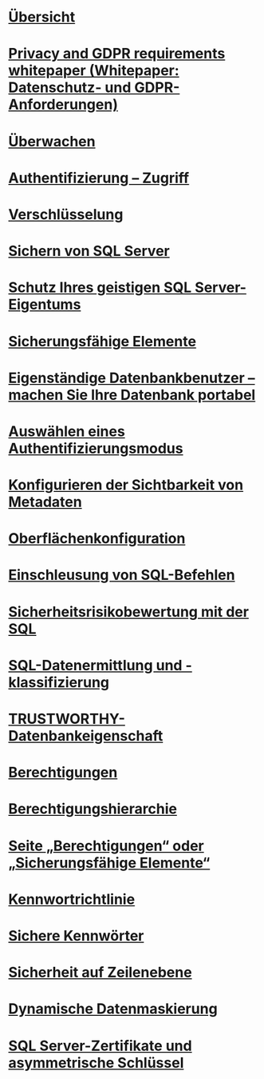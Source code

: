 # [Übersicht](security-center-for-sql-server-database-engine-and-azure-sql-database.md)  
# [Privacy and GDPR requirements whitepaper (Whitepaper: Datenschutz- und GDPR-Anforderungen)](microsoft-sql-and-the-gdpr-requirements.md) 
# [Überwachen](../../relational-databases/security/auditing/sql-server-audit-database-engine.md)
# [Authentifizierung – Zugriff](../../relational-databases/security/authentication-access/getting-started-with-database-engine-permissions.md)
# [Verschlüsselung](../../relational-databases/security/encryption/sql-server-encryption.md)
# [Sichern von SQL Server](securing-sql-server.md)  
# [Schutz Ihres geistigen SQL Server-Eigentums](protecting-your-sql-server-intellectual-property.md)  
# [Sicherungsfähige Elemente](securables.md)  
# [Eigenständige Datenbankbenutzer – machen Sie Ihre Datenbank portabel](contained-database-users-making-your-database-portable.md)  
# [Auswählen eines Authentifizierungsmodus](choose-an-authentication-mode.md)  
# [Konfigurieren der Sichtbarkeit von Metadaten](metadata-visibility-configuration.md)  
# [Oberflächenkonfiguration](surface-area-configuration.md)  
# [Einschleusung von SQL-Befehlen](sql-injection.md)
# [Sicherheitsrisikobewertung mit der SQL](sql-vulnerability-assessment.md)  
# [SQL-Datenermittlung und -klassifizierung](sql-data-discovery-and-classification.md)  
# [TRUSTWORTHY-Datenbankeigenschaft](trustworthy-database-property.md)  
# [Berechtigungen](permissions-database-engine.md)  
# [Berechtigungshierarchie](permissions-hierarchy-database-engine.md)  
# [Seite „Berechtigungen“ oder „Sicherungsfähige Elemente“](permissions-or-securables-page.md)  
# [Kennwortrichtlinie](password-policy.md)  
# [Sichere Kennwörter](strong-passwords.md)  
# [Sicherheit auf Zeilenebene](row-level-security.md)  
# [Dynamische Datenmaskierung](dynamic-data-masking.md)  
# [SQL Server-Zertifikate und asymmetrische Schlüssel](sql-server-certificates-and-asymmetric-keys.md)  
